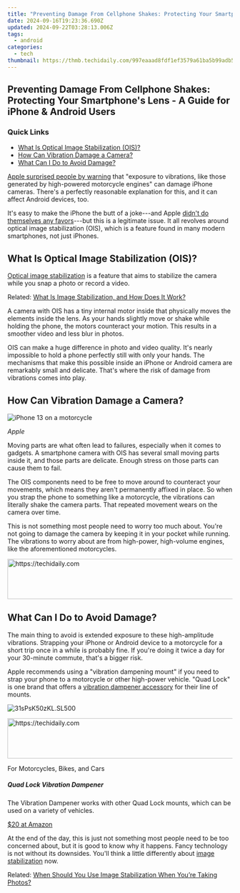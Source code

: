 ```yaml
---
title: "Preventing Damage From Cellphone Shakes: Protecting Your Smartphone's Lens - A Guide for iPhone & Android Users"
date: 2024-09-16T19:23:36.690Z
updated: 2024-09-22T03:28:13.006Z
tags:
  - android
categories:
  - tech
thumbnail: https://thmb.techidaily.com/997eaaad8fdf1ef3579a61ba5b99adb5daa8955b4f03feb88ed4fbbfd3a7861e.jpg
---
```


## Preventing Damage From Cellphone Shakes: Protecting Your Smartphone's Lens - A Guide for iPhone & Android Users

### Quick Links

* [What Is Optical Image Stabilization (OIS)?](https://www.howtogeek.com/755708/how-vibrations-can-ruin-your-iphone-or-android-camera/#what-is-optical-image-stabilization-ois)
* [How Can Vibration Damage a Camera?](https://apple-account.techidaily.com/in-2024-unlock-apple-id-without-phone-number-on-apple-iphone-14-pro-by-drfone-ios/)
* [What Can I Do to Avoid Damage?](https://program-issues.techidaily.com/quick-solutions-to-tackle-overcome-lag-in-world-of-warcraft/)

[Apple surprised people by warning](https://support.apple.com/en-us/HT212803) that "exposure to vibrations, like those generated by high-powered motorcycle engines" can damage iPhone cameras. There's a perfectly reasonable explanation for this, and it can affect Android devices, too.

 It's easy to make the iPhone the butt of a joke---and Apple [didn't do themselves any favors](https://mashable.com/article/iphone-13-motorcycle)\---but this is a legitimate issue. It all revolves around optical image stabilization (OIS), which is a feature found in many modern smartphones, not just iPhones.

##  What Is Optical Image Stabilization (OIS)?

[Optical image stabilization](https://desktop-recording.techidaily.com/updated-step-by-step-guide-to-sims-4-gameplay-recording-for-2024/) is a feature that aims to stabilize the camera while you snap a photo or record a video.

Related: [What Is Image Stabilization, and How Does It Work?](https://desktop-recording.techidaily.com/updated-step-by-step-guide-to-sims-4-gameplay-recording-for-2024/) 

 A camera with OIS has a tiny internal motor inside that physically moves the elements inside the lens. As your hands slightly move or shake while holding the phone, the motors counteract your motion. This results in a smoother video and less blur in photos.

 OIS can make a huge difference in photo and video quality. It's nearly impossible to hold a phone perfectly still with only your hands. The mechanisms that make this possible inside an iPhone or Android camera are remarkably small and delicate. That's where the risk of damage from vibrations comes into play.

##  How Can Vibration Damage a Camera?

![iPhone 13 on a motorcycle](https://static1.howtogeekimages.com/wordpress/wp-content/uploads/2021/09/2021-09-17_16-07-48.png) 

_Apple_

 Moving parts are what often lead to failures, especially when it comes to gadgets. A smartphone camera with OIS has several small moving parts inside it, and those parts are delicate. Enough stress on those parts can cause them to fail.

 The OIS components need to be free to move around to counteract your movements, which means they aren't permanently affixed in place. So when you strap the phone to something like a motorcycle, the vibrations can literally shake the camera parts. That repeated movement wears on the camera over time.

 This is not something most people need to worry too much about. You're not going to damage the camera by keeping it in your pocket while running. The vibrations to worry about are from high-power, high-volume engines, like the aforementioned motorcycles.

<!-- affiliate ads begin -->
<a href="https://aligracehair.sjv.io/c/5597632/2087267/19272" target="_top" id="2087267">
  <img src="//a.impactradius-go.com/display-ad/19272-2087267" border="0" alt="https://techidaily.com" width="728" height="90"/>
</a>
<img height="0" width="0" src="https://aligracehair.sjv.io/i/5597632/2087267/19272" style="position:absolute;visibility:hidden;" border="0" />
<!-- affiliate ads end -->

##  What Can I Do to Avoid Damage?

 The main thing to avoid is extended exposure to these high-amplitude vibrations. Strapping your iPhone or Android device to a motorcycle for a short trip once in a while is probably fine. If you're doing it twice a day for your 30-minute commute, that's a bigger risk.

 Apple recommends using a "vibration dampening mount" if you need to strap your phone to a motorcycle or other high-power vehicle. "Quad Lock" is one brand that offers a [vibration dampener accessory](https://www.amazon.com/Quad-Lock-Motorcycle-Vibration-Dampener/dp/B08JGGDQSK?tag=htg-v2-5h013s4-20&ascsubtag=UUhtgUeUpU208626&asc%5Frefurl=https%3A%2F%2Fwww.howtogeek.com%2F755708%2Fhow-vibrations-can-ruin-your-iphone-or-android-camera%2F&asc%5Fcampaign=Short-Term) for their line of mounts.

![31sPsK50zKL._SL500_](https://static1.howtogeekimages.com/wordpress/wp-content/uploads/2023/06/31spsk50zkl-_sl500_.jpg) 

<!-- affiliate ads begin -->
<a href="https://appsumo.8odi.net/c/5597632/2130875/7443" target="_top" id="2130875">
  <img src="//a.impactradius-go.com/display-ad/7443-2130875" border="0" alt="https://techidaily.com" width="728" height="90"/>
</a>
<img height="0" width="0" src="https://appsumo.8odi.net/i/5597632/2130875/7443" style="position:absolute;visibility:hidden;" border="0" />
<!-- affiliate ads end -->

For Motorcycles, Bikes, and Cars

#####  Quad Lock Vibration Dampener

The Vibration Dampener works with other Quad Lock mounts, which can be used on a variety of vehicles.

[$20 at Amazon](https://www.amazon.com/Quad-Lock-Motorcycle-Vibration-Dampener/dp/B08JGGDQSK) 

 At the end of the day, this is just not something most people need to be too concerned about, but it is good to know why it happens. Fancy technology is not without its downsides. You'll think a little differently about [image stabilization](https://visual-screen-recording.techidaily.com/updated-2024-approved-brain-busting-the-premier-room-challenge-list/) now.

Related: [When Should You Use Image Stabilization When You’re Taking Photos?](https://visual-screen-recording.techidaily.com/updated-2024-approved-brain-busting-the-premier-room-challenge-list/)

<ins class="adsbygoogle"
     style="display:block"
     data-ad-format="autorelaxed"
     data-ad-client="ca-pub-7571918770474297"
     data-ad-slot="1223367746"></ins>

<ins class="adsbygoogle"
     style="display:block"
     data-ad-client="ca-pub-7571918770474297"
     data-ad-slot="8358498916"
     data-ad-format="auto"
     data-full-width-responsive="true"></ins>




